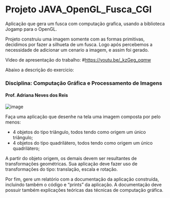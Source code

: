 # Projeto JAVA_OpenGL_Fusca_CGI
Aplicação que gera um fusca com computação grafica, usando a biblioteca Jogamp para o OpenGL.

Projeto construiu uma imagem somente com as formas primitivas, decidimos por fazer a silhueta de um fusca.
Logo após percebemos a necessidade de adicionar um cenario a imagem, e assim foi gerado.




Video de apresentação do trabalho:
#https://youtu.be/_kzGeg_oqmw



Abaixo a descrição do exercicio:



### Disciplina: Computação Gráfica e Processamento de Imagens
#### Prof. Adriana Neves dos Reis

![image](https://user-images.githubusercontent.com/76639465/232942836-44d95bad-c27f-4096-932f-b034136dc215.png)

Faça uma aplicação que desenhe na tela uma imagem composta por pelo menos:
- 4 objetos do tipo triângulo, todos tendo como origem um único triângulo;
- 4 objetos do tipo quadrilátero, todos tendo como origem um único quadrilátero;

A partir do objeto origem, os demais devem ser resultantes de transformações
geométricas. Sua aplicação deve fazer uso de transformações do tipo: translação, escala
e rotação.

Por fim, gere um relatório com a documentação da aplicação construída, incluindo
também o código e “prints” da aplicação. A documentação deve possuir também
explicações teóricas das técnicas de computação gráfica.
